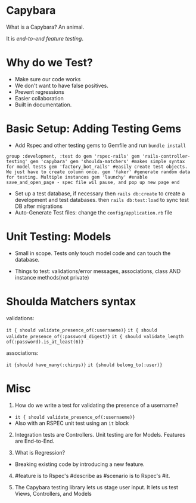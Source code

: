 # Capybara

What is a Capybara? An animal.

It is _end-to-end feature testing_.

# Why do we Test?

- Make sure our code works
- We don't want to have false positives.
- Prevent regressions
- Easier collaboration
- Built in documentation.

# Basic Setup: Adding Testing Gems

- Add Rspec and other testing gems to Gemfile and run `bundle install`

`group :development, :test do
  gem 'rspec-rails'
  gem 'rails-controller-testing'
  gem 'capybara'
  gem 'shoulda-matchers' #makes simple syntax for model tests
  gem 'factory_bot_rails' #easily create test objects. We just have to create column once.
  gem 'faker' #generate random data for testing. Multiple instances
  gem 'launchy' #enable save_and_open_page - spec file wil pause, and pop up new page
end
  `

- Set up a test database, if necessary then `rails db:create` to create a development and test databases. then `rails db:test:load` to sync test DB after migrations
- Auto-Generate Test files: change the `config/application.rb` file

# Unit Testing: Models

- Small in scope. Tests only touch model code and can touch the database.

- Things to test: validations/error messages, associations, class AND instance methods(not private)

# Shoulda Matchers syntax

validations:

`it { should validate_presence_of(:usernaeme)}`
`it { should validate_presence_of(:password_digest)}`
`it { should validate_length of(:password).is_at_least(6)}`

associations:

`it {should have_many(:chirps)}`
`it {should belong_to(:user)}`

# Misc

1. How do we write a test for validating the presence of a username?

- `it { should validate_presence_of(:usernaeme)}`
- Also with an RSPEC unit test using an `it` block

2. Integration tests are Controllers. Unit testing are for Models. Features are End-to-End.

3. What is Regression?

- Breaking existing code by introducing a new feature.

4. #feature is to Rspec's #describe as  #scenario is to Rspec's #it.

5. The Capybara testing library lets us stage user input. It lets us test Views, Controllers, and Models
